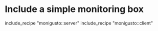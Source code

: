 # Include a simple monitoring box
include_recipe "monigusto::server"
include_recipe "monigusto::client"
